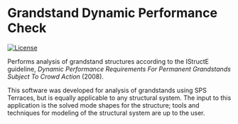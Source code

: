 # Grandstand Dynamic Performance Check

[![License](https://img.shields.io/badge/License-MIT-yellow.svg)](./LICENSE)

Performs analysis of grandstand structures according to the IStructE guideline,
*Dynamic Performance Requirements For Permanent Grandstands Subject To Crowd
Action* (2008).

This software was developed for analysis of grandstands using SPS Terraces, but
is equally applicable to any structural system. The input to this application is
the solved mode shapes for the structure; tools and techniques for modeling of
the structural system are up to the user.
